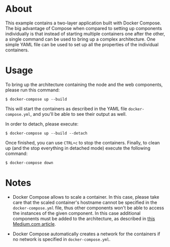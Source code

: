 # About

This example contains a two-layer application built with Docker Compose. The big
advantage of Compose when compared to setting up components individually is that
instead of starting multiple containers one after the other, a single command
can be used to bring up a complex architecture. One simple YAML file can be used
to set up all the properties of the individual containers.

# Usage

To bring up the architecture containing the node and the web components, please
run this command:
```
$ docker-compose up --build
```

This will start the containers as described in the YAML file
`docker-compose.yml`, and you'll be able to see their output as well.

In order to detach, please execute:
```
$ docker-compose up --build --detach
```

Once finished, you can use `CTRL+c` to stop the containers. Finally, to clean up
(and the stop everything in detached mode) execute the following command:
```
$ docker-compose down
```

# Notes

- Docker Compose allows to scale a container. In this case, please take care that
the scaled container's hostname cannot be specified in the `docker-compose.yml`
file, thus other components won't be able to access the instances of the given
component. In this case additional components must be added to the architecture,
as described in [this Medium.com article](https://medium.com/@benoittellier3/automatic-load-balancing-for-your-docker-compose-services-aa6b96f20d20).

- Docker Compose automatically creates a network for the containers if no network
is specified in `docker-compose.yml`.
